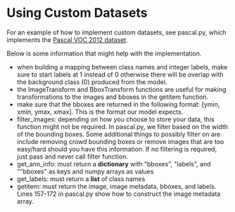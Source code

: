 
# Using Custom Datasets

For an example of how to implement custom datasets, see pascal.py, which implements the [Pascal VOC 2012 dataset]([http://host.robots.ox.ac.uk/pascal/VOC/voc2012/](http://host.robots.ox.ac.uk/pascal/VOC/voc2012/)). 

Below is some information that might help with the implementation.

 - when building a mapping between class names and integer labels, make sure to start labels at 1 instead of 0 otherwise there will be overlap with the background class (0) produced from the model.
 - the ImageTransform and BboxTransform functions are useful for making transformations to the images and bboxes in the getitem function. 
 - make sure that the bboxes are returned in the following format: [ymin, xmin, ymax, xmax]. This is the format our model expects. 
 - filter_images: depending on how you choose to store your data, this function might not be required. In pascal.py, we filter based on the width of the bounding boxes. Some additional things to possibly filter on are include removing crowd bounding boxes or remove images that are too easy/hard should you have this information. If no filtering is required, just pass and never call filter function. 
 - get_ann_info: must return a **dictionary** with "bboxes", "labels", and ""bboxes" as keys and numpy arrays as values
 - get_labels: must return a **list** of class names
 - getitem: must return the image, image metadata, bboxes, and labels. Lines 157-172 in pascal.py show how to construct the image metadata array.  
